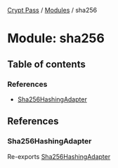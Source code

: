 [Crypt Pass](../README.md) / [Modules](../modules.md) / sha256

# Module: sha256

## Table of contents

### References

- [Sha256HashingAdapter](sha256.md#sha256hashingadapter)

## References

### Sha256HashingAdapter

Re-exports [Sha256HashingAdapter](../classes/index.Sha256HashingAdapter.md)
